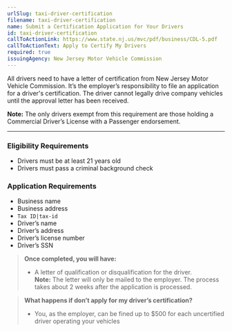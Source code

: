 ```yaml
---
urlSlug: taxi-driver-certification
filename: taxi-driver-certification
name: Submit a Certification Application for Your Drivers
id: taxi-driver-certification
callToActionLink: https://www.state.nj.us/mvc/pdf/business/CDL-5.pdf
callToActionText: Apply to Certify My Drivers
required: true
issuingAgency: New Jersey Motor Vehicle Commission
---
```

All drivers need to have a letter of certification from New Jersey Motor Vehicle Commission. It’s the employer’s responsibility to file an application for a driver's certification. The driver cannot legally drive company vehicles until the approval letter has been received.
 
**Note:** The only drivers exempt from this requirement are those holding a Commercial Driver’s License with a Passenger endorsement.
 
---
### Eligibility Requirements
- Drivers must be at least 21 years old
- Drivers must pass a criminal background check
 
### Application Requirements
- Business name
- Business address
- `Tax ID|tax-id`
- Driver’s name
- Driver’s address
- Driver’s license number
- Driver’s SSN
 
>**Once completed, you will have:**  
>- A letter of qualification or disqualification for the driver.  
> **Note:** The letter will only be mailed to the employer. The process takes about 2 weeks after the application is processed.
 
>**What happens if don’t apply for my driver’s certification?**  
>- You, as the employer, can be fined up to $500 for each uncertified driver operating your vehicles
